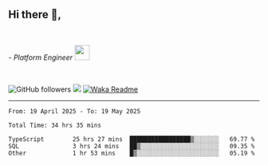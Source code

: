 <h2>Hi there  👋,</h2> </br>

<p><em>- Platform Engineer <img src="https://media.giphy.com/media/WUlplcMpOCEmTGBtBW/giphy.gif" width="30"> 
</em></p></br>


<!--[![Linkedin: prandogabriel](https://img.shields.io/badge/-prandogabriel-blue?style=flat-square&logo=Linkedin&logoColor=white&link=https://www.linkedin.com/in/prandogabriel/)](https://www.linkedin.com/in/prandogabriel)-->
![GitHub followers](https://img.shields.io/github/followers/prandogabriel?label=Follow&style=social)
![](https://visitor-badge.glitch.me/badge?page_id=prandogabriel.prandogabriel)
[![Waka Readme](https://github.com/prandogabriel/prandogabriel/actions/workflows/update-stats.yml.yml/badge.svg)](https://github.com/prandogabriel/prandogabriel/actions/workflows/update-stats.yml.yml)

---

<!--START_SECTION:waka-->

```golang
From: 19 April 2025 - To: 19 May 2025

Total Time: 34 hrs 35 mins

TypeScript        25 hrs 27 mins  █████████████████▒░░░░░░░   69.77 %
SQL               3 hrs 24 mins   ██▒░░░░░░░░░░░░░░░░░░░░░░   09.35 %
Other             1 hr 53 mins    █▒░░░░░░░░░░░░░░░░░░░░░░░   05.19 %
```

<!--END_SECTION:waka-->
